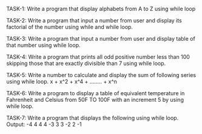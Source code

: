 TASK-1:
Write a program that display alphabets from A to Z using while loop

TASK-2: 
Write a program that input a number from user and display its factorial of the
number using while and while loop.

TASK-3: 
Write a program that input a number from user and display table of that number
using while loop.

TASK-4: 
Write a program that prints all odd positive number less than 100 skipping those
that are exactly divisible than 7 using while loop.

TASK-5: 
Write a number to calculate and display the sum of following series using while
loop.
x + x^2 + x^4 + …….. + x^n

TASK-6: 
Write a program to display a table of equivalent temperature in Fahrenheit and
Celsius from 50F TO 100F with an increment 5 by using while loop.

TASK-7: 
Write a program that displays the following using while loop.
Output:
-4 4 4 4
-3 3 3
-2 2
-1
